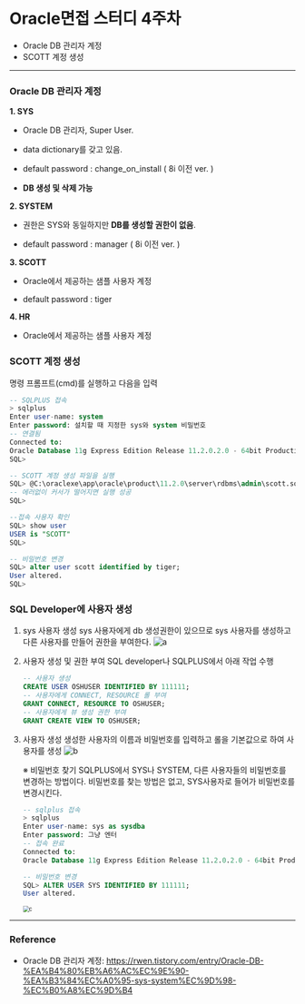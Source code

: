 # Oracle면접 스터디 4주차

- Oracle DB 관리자 계정
- SCOTT 계정 생성

---

### Oracle DB 관리자 계정

**1. SYS**

- Oracle DB 관리자, Super User.

- data dictionary를 갖고 있음.

- default password : change_on_install ( 8i 이전 ver. )

- **DB 생성 및 삭제 가능**

**2. SYSTEM**

- 권한은 SYS와 동일하지만 **DB를 생성할 권한이 없음**.

- default password : manager ( 8i 이전 ver. )

**3. SCOTT**

- Oracle에서 제공하는 샘플 사용자 계정

- default password : tiger

**4. HR**

- Oracle에서 제공하는 샘플 사용자 계정



### SCOTT 계정 생성

 명령 프롬프트(cmd)를 실행하고 다음을 입력

```sql
-- SQLPLUS 접속
> sqlplus
Enter user-name: system
Enter password: 설치할 때 지정한 sys와 system 비밀번호
-- 연결됨
Connected to:
Oracle Database 11g Express Edition Release 11.2.0.2.0 - 64bit Production
SQL>
```

```sql
-- SCOTT 계정 생성 파일을 실행
SQL> @C:\oraclexe\app\oracle\product\11.2.0\server\rdbms\admin\scott.sql
-- 에러없이 커서가 떨어지면 실행 성공
SQL> 
```

```sql
--접속 사용자 확인
SQL> show user
USER is "SCOTT"
SQL>
```

```sql
-- 비밀번호 변경
SQL> alter user scott identified by tiger;
User altered.
SQL>
```



### SQL Developer에 사용자 생성

1. sys 사용자 생성
   sys 사용자에게 db 생성권한이 있으므로 sys 사용자를 생성하고 다른 사용자를 만들어 권한을 부여한다.
   ![a](https://user-images.githubusercontent.com/71415474/110724380-030fcf00-8259-11eb-9344-5eb1b5fd7ff2.PNG)

2. 사용자 생성 및 권한 부여
   SQL developer나 SQLPLUS에서 아래 작업 수행

   ```SQL
   -- 사용자 생성
   CREATE USER OSHUSER IDENTIFIED BY 111111;
   -- 사용자에게 CONNECT, RESOURCE 롤 부여
   GRANT CONNECT, RESOURCE TO OSHUSER;
   -- 사용자에게 뷰 생성 권한 부여
   GRANT CREATE VIEW TO OSHUSER; 
   ```

3. 사용자 생성
   생성한 사용자의 이름과 비밀번호를 입력하고 롤을 기본값으로 하여 사용자를 생성
   ![b](https://user-images.githubusercontent.com/71415474/110728117-cf847300-825f-11eb-9d81-26e3cfa488a1.PNG)

   ※ 비밀번호 찾기
   SQLPLUS에서 SYS나 SYSTEM, 다른 사용자들의 비밀번호를 변경하는 방법이다. 비밀번호를 찾는 방법은 없고, SYS사용자로 들어가 비밀번호를 변경시킨다.

   ```sql
   -- sqlplus 접속
   > sqlplus
   Enter user-name: sys as sysdba
   Enter password: 그냥 엔터
   -- 접속 완료
   Connected to:
   Oracle Database 11g Express Edition Release 11.2.0.2.0 - 64bit Production
   
   -- 비밀번호 변경
   SQL> ALTER USER SYS IDENTIFIED BY 111111;
   User altered. 
   ```

   <img src="https://user-images.githubusercontent.com/71415474/110728751-ebd4df80-8260-11eb-91da-2255927c2ed7.PNG" alt="c" style="zoom: 67%;" />



---

### Reference

- Oracle DB 관리자 계정: https://rwen.tistory.com/entry/Oracle-DB-%EA%B4%80%EB%A6%AC%EC%9E%90-%EA%B3%84%EC%A0%95-sys-system%EC%9D%98-%EC%B0%A8%EC%9D%B4